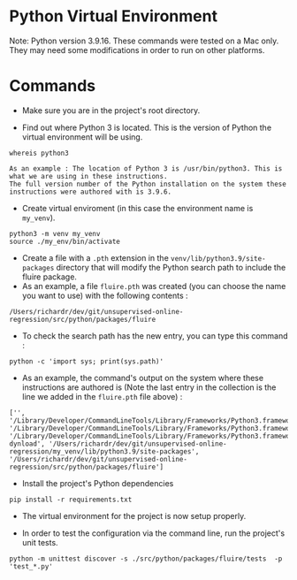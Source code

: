 # Python Virtual Environment
Note: Python version 3.9.16. These commands were tested on a Mac only. They may need some modifications in order to run on other platforms.


# Commands

* Make sure you are in the project's root directory.

* Find out where Python 3 is located. This is the version of Python the virtual environment will be using.
~~~
whereis python3

As an example : The location of Python 3 is /usr/bin/python3. This is what we are using in these instructions.
The full version number of the Python installation on the system these instructions were authored with is 3.9.6.
~~~

* Create virtual enviroment (in this case the environment name is `my_venv`).
~~~
python3 -m venv my_venv
source ./my_env/bin/activate
~~~

* Create a file with a `.pth` extension in the `venv/lib/python3.9/site-packages` directory that will modify the Python search path to include the fluire package.
* As an example, a file `fluire.pth` was created (you can choose the name you want to use) with the following contents :
~~~
/Users/richardr/dev/git/unsupervised-online-regression/src/python/packages/fluire
~~~

* To check the search path has the new entry, you can type this command :
~~~
python -c 'import sys; print(sys.path)'
~~~

* As an example, the command's output on the system where these instructions are authored is (Note the last entry in the collection is the line we added in the `fluire.pth` file above) :
~~~
['', '/Library/Developer/CommandLineTools/Library/Frameworks/Python3.framework/Versions/3.9/lib/python39.zip', '/Library/Developer/CommandLineTools/Library/Frameworks/Python3.framework/Versions/3.9/lib/python3.9', '/Library/Developer/CommandLineTools/Library/Frameworks/Python3.framework/Versions/3.9/lib/python3.9/lib-dynload', '/Users/richardr/dev/git/unsupervised-online-regression/my_venv/lib/python3.9/site-packages', '/Users/richardr/dev/git/unsupervised-online-regression/src/python/packages/fluire']
~~~

* Install the project's Python dependencies
~~~
pip install -r requirements.txt
~~~

* The virtual environment for the project is now setup properly.

* In order to test the configuration via the command line, run the project's unit tests.
~~~
python -m unittest discover -s ./src/python/packages/fluire/tests  -p 'test_*.py'
~~~
